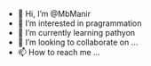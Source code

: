- 👋 Hi, I’m @MbManir
- 👀 I’m interested in pragrammation
- 🌱 I’m currently learning pathyon
- 💞️ I’m looking to collaborate on ...
- 📫 How to reach me ...

<!---
MbManir/MbManir is a ✨ special ✨ repository because its `README.md` (this file) appears on your GitHub profile.
You can click the Preview link to take a look at your changes.
--->

